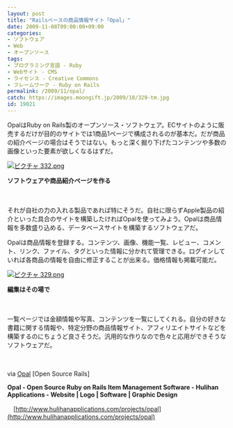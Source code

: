 ```yaml
---
layout: post
title: "Railsベースの商品情報サイト「Opal」"
date: 2009-11-08T09:00:00+09:00
categories:
- ソフトウェア
- Web
- オープンソース
tags: 
- プログラミング言語 - Ruby
- Webサイト - CMS
- ライセンス - Creative Commons
- フレームワーク - Ruby on Rails
permalink: /2009/11/opal/
catch: https://images.moongift.jp/2009/10/329-tm.jpg
id: 19021
---
```

OpalはRuby on Rails製のオープンソース・ソフトウェア。ECサイトのように販売するだけが目的のサイトでは1商品1ページで構成されるのが基本だ。だが商品の紹介ページの場合はそうではない。もっと深く掘り下げたコンテンツや多数の画像といった要素が欲しくなるはずだ。

  

[![ピクチャ 332.png](https://images.moongift.jp/2009/10/332-tm.jpg)](https://images.moongift.jp/2009/10/332.png)  
  
**ソフトウェアや商品紹介ページを作る**

  

　

  

それが自社の力の入れる製品であれば特にそうだ。自社に限らずApple製品の紹介といった具合のサイトを構築したければOpalを使ってみよう。Opalは商品情報を多数盛り込める、データベースサイトを構築するソフトウェアだ。

  
  
<!--more-->

Opalは商品情報を登録する。コンテンツ、画像、機能一覧、レビュー、コメント、リンク、ファイル、タグといった情報に分かれて管理できる。ログインしていれば各商品の情報を自由に修正することが出来る。価格情報も掲載可能だ。

  

[![ピクチャ 329.png](https://images.moongift.jp/2009/10/329-tm.jpg)](https://images.moongift.jp/2009/10/329.png)  
  
**編集はその場で**

  

　&nbsp;&nbsp;

  

一覧ページでは金額情報や写真、コンテンツを一覧にしてくれる。自分の好きな書籍に関する情報や、特定分野の商品情報サイト、アフィリエイトサイトなどを構築するのにちょうど良さそうだ。汎用的な作りなので色々と応用ができそうなソフトウェアだ。

  

　

  

via [Opal](http://www.opensourcerails.com/projects/294936-Opal) [Open Source Rails]

  

**Opal - Open Source Ruby on Rails Item Management Software - Hulihan Applications - Website | Logo | Software | Graphic Design**  
  
　[http://www.hulihanapplications.com/projects/opal](http://www.hulihanapplications.com/projects/opal)

  
